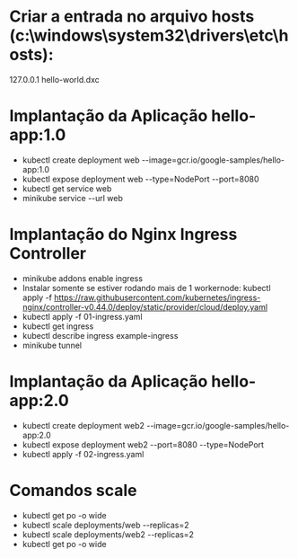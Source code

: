 # Criar a entrada no arquivo hosts (c:\windows\system32\drivers\etc\hosts):
127.0.0.1     hello-world.dxc

# Implantação da Aplicação hello-app:1.0
- kubectl create deployment web --image=gcr.io/google-samples/hello-app:1.0
- kubectl expose deployment web --type=NodePort --port=8080
- kubectl get service web
- minikube service --url web

# Implantação do Nginx Ingress Controller
- minikube addons enable ingress
- Instalar somente se estiver rodando mais de 1 workernode: kubectl apply -f https://raw.githubusercontent.com/kubernetes/ingress-nginx/controller-v0.44.0/deploy/static/provider/cloud/deploy.yaml 
- kubectl apply -f 01-ingress.yaml
- kubectl get ingress
- kubectl describe ingress example-ingress
- minikube tunnel

# Implantação da Aplicação hello-app:2.0
- kubectl create deployment web2 --image=gcr.io/google-samples/hello-app:2.0
- kubectl expose deployment web2 --port=8080 --type=NodePort
- kubectl apply -f 02-ingress.yaml

# Comandos scale
- kubectl get po -o wide
- kubectl scale deployments/web --replicas=2
- kubectl scale deployments/web2 --replicas=2
- kubectl get po -o wide
